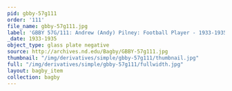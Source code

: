 ```yaml
---
pid: gbby-57g111
order: '111'
file_name: gbby-57g111.jpg
label: 'GBBY 57G/111: Andrew (Andy) Pilney: Football Player - 1933-1935'
_date: 1933-1935
object_type: glass plate negative
source: http://archives.nd.edu/Bagby/GBBY-57g111.jpg
thumbnail: "/img/derivatives/simple/gbby-57g111/thumbnail.jpg"
full: "/img/derivatives/simple/gbby-57g111/fullwidth.jpg"
layout: bagby_item
collection: bagby
---
```

